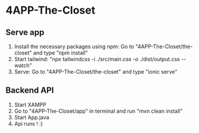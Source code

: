 # 4APP-The-Closet

## Serve app

1. Install the necessary packages using npm: Go to "4APP-The-Closet/the-closet" and type "npm install"
2. Start tailwind: "npx tailwindcss -i ./src/main.css -o ./dist/output.css --watch"
3. Serve: Go to "4APP-The-Closet/the-closet" and type "ionic serve"


## Backend API
1. Start XAMPP
2. Go to "4APP-The-Closet/app" in terminal and run "mvn clean install"
3. Start App.java
4. Api runs ! :)